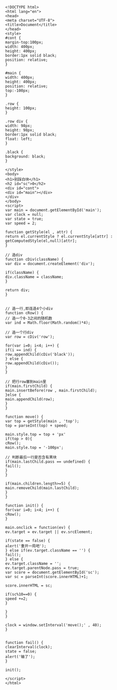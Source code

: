     <!DOCTYPE html>
    <html lang="en">
    <head>
    <meta charset="UTF-8">
    <title>Document</title>
    </head>
    <style>
    #cont {
    margin-top:100px;
    width: 400px;
    height: 400px;
    border:1px solid black;
    position: relative;
    }
    
    #main {
    width: 400px;
    height: 400px;
    position: relative;
    top:-100px;
    }
    
    .row {
    height: 100px;
    }
    
    .row div {
    width: 98px;
    height: 98px;
    border:1px solid black;
    float: left;
    }
    
    .black {
    background: black;
    }
    
    </style>
    <body>
    <h1>别踩白块</h1>
    <h2 id="sc">0</h2>
    <div id="cont">
    <div id="main"></div>
    </div>
    </body>
    <script>
    var main = document.getElementById('main');
    var clock = null;
    var state = true;
    var speed = 2;
    
    function getStyle(el , attr) {
    return el.currentStyle ? el.currentStyle[attr] : getComputedStyle(el,null)[attr];
    }
    
    // 造div
    function cDiv(className) {
    var div = document.createElement('div');
    
    if(className) {
    div.className = className;
    }
    
    return div;
    }
    
    
    // 造一行,即连造4个小div
    function cRow() {
    // 造一个0-3之间的随机数
    var ind = Math.floor(Math.random()*4);
    
    // 造一个行div
    var row = cDiv('row');
    
    for(var i=0; i<4; i++) {
    if(i == ind) {
    row.appendChild(cDiv('black'));
    } else {
    row.appendChild(cDiv());
    }
    }
    
    // 把行row塞到main里
    if(main.firstChild) {
    main.insertBefore(row , main.firstChild);
    }else {
    main.appendChild(row);
    }
    }
    
    function move() {
    var top = getStyle(main , 'top');
    top = parseInt(top) + speed;
    
    main.style.top = top + 'px'
    if(top > 0){
    cRow();
    main.style.top = '-100px';
    
    // 判断最后一行是否含有黑块
    if(main.lastChild.pass == undefined) {
    fail();
    }
    }
    
    if(main.children.length>=5) {
    main.removeChild(main.lastChild);
    }
    }
    
    function init() {
    for(var i=0; i<4; i++) {
    cRow();
    }
    
    main.onclick = function(ev) {
    ev.target = ev.target || ev.srcElement;
    
    if(state == false) {
    alert('重开一局吧');
    } else if(ev.target.className == '') {
    fail();
    } else {
    ev.target.className = '';
    ev.target.parentNode.pass = true;
    var score = document.getElementById('sc');
    var sc = parseInt(score.innerHTML)+1;
    
    score.innerHTML = sc;
    
    if(sc%10==0) {
    speed +=2;
    }
    
    }
    }
    
    clock = window.setInterval('move();' , 40);
    }
    
    
    function fail() {
    clearInterval(clock);
    state = false;
    alert('输了');
    }
    
    init();
    
    </script>
    </html>



